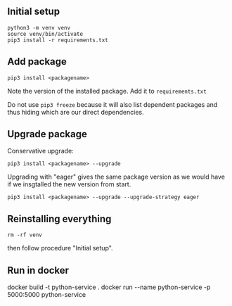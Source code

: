 ## Initial setup

```
python3 -m venv venv
source venv/bin/activate
pip3 install -r requirements.txt
```

## Add package

```
pip3 install <packagename>
```

Note the version of the installed package. Add it to `requirements.txt`

Do not use `pip3 freeze` because it will also list dependent packages and thus hiding which are our direct dependencies.

## Upgrade package

Conservative upgrade:
```
pip3 install <packagename> --upgrade
```

Upgrading with "eager" gives the same package version as we would have if we insgtalled the new version from start.

```
pip3 install <packagename> --upgrade --upgrade-strategy eager
```

## Reinstalling everything

```
rm -rf venv
```

then follow procedure "Initial setup".

## Run in docker

docker build -t python-service .
docker run --name python-service -p 5000:5000 python-service
